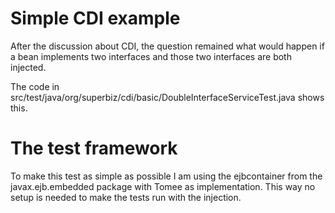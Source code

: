 # Simple CDI example

After the discussion about CDI, the question remained what would happen if a 
bean implements two interfaces and those two interfaces are both injected. 

The code in src/test/java/org/superbiz/cdi/basic/DoubleInterfaceServiceTest.java
shows this.

# The test framework
To make this test as simple as possible I am using the ejbcontainer from the 
javax.ejb.embedded package with Tomee as implementation. This way no setup is
needed to make the tests run with the injection.